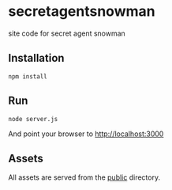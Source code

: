 secretagentsnowman
==================

site code for secret agent snowman

Installation
------------

```
npm install
```

Run
---

```
node server.js
```

And point your browser to [http://localhost:3000](http://localhost:3000)


Assets
------

All assets are served from the [public](public/) directory.  

